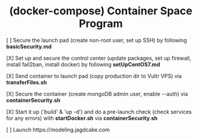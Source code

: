 # <h1 align="center"><span>(docker-compose) </span>Container Space Program</h1>
<p>[ ]<span> Secure the launch pad (create non-root user, set up SSH) by following <strong>basicSecurity.md</strong></span></p>

<p>[X]<span> Set up and secure the control center (update packages, set up firewall, install fail2ban, install docker) by following <strong>setUpCentOS7.md</strong></span></p>

<p>[X]<span> Send container to launch pad (copy production dir to Vultr VPS) via <strong>transferFiles.sh</strong></span></p>

<p>[X]<span> Secure the container (create mongoDB admin user, enable --auth) via <strong>containerSecurity.sh</strong></span></p>

<p>[X]<span> Start it up ('build' & 'up -d') and do a pre-launch check (check services for any errors) with <strong>startDocker.sh</strong> via <strong>containerSecurity.sh</strong></span></p>

<p>[ ]<span> Launch https://modeling.jagdcake.com</span></p>



